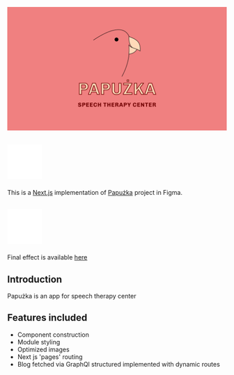 ![Papużka](/public/readme/entry.png?raw=true "Papuzka entry picture")


## ![Figma](/public/readme/mingcute_figma-line.svg?raw=true 'Figma icon')  
This is a [Next.js](https://nextjs.org/) implementation of [Papużka](https://www.figma.com/proto/bQbN65z1ecOr8agXYOmoOf/Papu%C5%BCka%2FDoslownie?page-id=0%3A1&node-id=635-3326&node-type=canvas&viewport=18354%2C3181%2C0.21&t=bgPqIm72tJl9zkQ9-1&scaling=scale-down-width&content-scaling=fixed&starting-point-node-id=16%3A146) project in Figma.

## ![Web](/public/readme/mdi_web.svg?raw=true 'Web icon')   
Final effect is available [here](https://www.papuzka.com.pl)


## Introduction

Papużka is an app for speech therapy center 

## Features included
* Component construction 
* Module styling
* Optimized images 
* Next js 'pages' routing
* Blog fetched via GraphQl structured implemented with dynamic routes